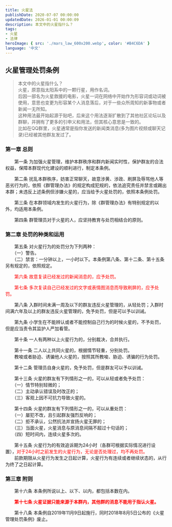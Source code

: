 ```yaml
---
title: 火星法
publishDate: 2020-07-07 00:00:00
updatedDate: 2026-01-01 00:00:09
description: 本文中的火星指什么？
tags:
- 火星
- 法律
heroImage: { src: './mars_law_600x200.webp', color: '#B4C6DA' }
language: '中文'
---
```


## 火星管理处罚条例
 
> 本文中的火星指什么？  
> 火星，原意指太阳系中的一颗行星，用作名词。  
> 后因一部名为火星救援的电影，火星一词在网络中开始作为形容词或动词被使用，意思也变更为形容某个人消息落后，对于一些众所周知的新事物或者新闻一无所知。  
> 这种用法最开始起源于贴吧，后来这个用法逐渐扩散到了其他社区论坛以及群聊，并拥有了更多的引申义和用法，但其核心意思是一致的。  
> 比如在QQ群里，火星通常是指你发送的新闻类消息(多为图片视频或聊天记录)已经被其他群友发过了。
 
### 第一章 总则
 
 　　第一条 为加强火星管理，维护本群秩序和群内新闻实时性，保护群友的合法权益，保障本群现代化建设的顺利进行，制定本条例。
 
 　　第二条 扰乱本群秩序，妨害正常聊天，故意涉黄、涉政、刷屏及辱骂他人等恶劣行为的，依照《群管理办法》的规定构成犯规的，依法追究责任并禁言或踢出本群；未违反上述条例但涉嫌火星的，应当给予火星处罚的，依照本条例处罚。
 
 　　第三条 在本群领域内发生的火星行为，除《群管理办法》有特别规定的以外，均适用本条例。
 
 　　第四条 群管理员对于火星的人，应坚持教育与处罚相结合的原则。
 
### 第二章 处罚的种类和运用
 
 　　第五条 对火星行为的处罚分为下列两种：  
 　　（一）警告。  
 　　（二）禁言：一分钟以上，一小时以下。本条例第八条、第十二条、第十五条另有规定的，依照规定。
 
 　　<font color="red">第六条 故意复读已经发过的新闻消息的，应予处罚。</font>
 
 　　<font color="red">第七条 多次复读自己已经发过的文字或表情图消息而导致刷屏的，应予处罚。</font>
 
 　　第八条 入群时间未满一周及以下的群友违反火星管理的，从轻处罚；入群时间满六年及以上的群友违反火星管理的，免予处罚，但是可以予以训诫。
 
 　　第九条 小学生在不能辨认或者不能控制自己行为的时候火星的，不予处罚，但是应当责令其监护人严加看管。
 
 　　第十条 一人有两种以上火星行为的，分别裁决，合并执行。
 
 　　第十一条 二人以上共同火星的，根据情节轻重，分别处罚。  
 　　教唆或者胁迫、诱骗他人火星的，按照其所教唆、胁迫、诱骗的行为处罚。
 
 　　第十二条 管理员自身火星的，免予处罚，但是群友可以予以训诫。
 
 　　第十三条 火星的群友有下列情形之一的，可以从轻或者免予处罚：  
 　　（一）情节特别轻微的；  
 　　（二）主动承认错误及时改正的；  
 　　（三）客观上因不可抗力导致火星的。  
 
 　　第十四条 火星的群友有下列情形之一的，可以从重处罚：  
 　　（一）屡犯不改，且引起群友强烈反响的；  
 　　（二）拒不承认，公然抗法并宣扬火星无罪的；  
 　　（三）当面火星，火星消息与原消息间隔不超过十句话的；  
 　　（四）短时间内，连续火星多次的。
 
 　　第十五条 火星行为的有效追诉期为24小时（各群可根据实际情况进行设置），<font color="red">对于24小时之前发生的火星行为，无论是否处理过，均不再处罚。</font>  
 　　前款期限从火星行为发生之日起计算，火星行为有连续或者继续状态的，从行为终了之日起计算。
 
### 第三章 附则
 
 　　第十六条 本条例所说以上、以下、以内，都包括本数在内。
 
 　　**<font color="red">第十七条 火星证据只能来源于本群内，其他群的消息不能用于指认火星。</font>**
 
 　　第十八条 本条例自2019年11月9日起施行，同时2018年8月5日公布的《火星管理处罚条例》废止。


 